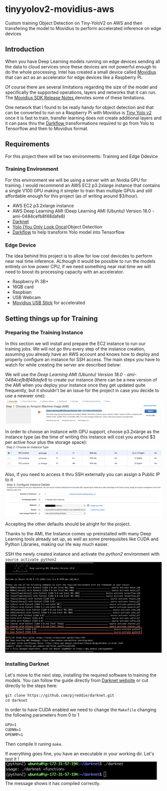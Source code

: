 # tinyyolov2-movidius-aws
Custom training Object Detection on Tiny-YoloV2 on AWS and then transfering the model to Movidius to perform accelerated inference on  edge devices

## Introduction

When you have Deep Learning models running on edge devices sending all the data to cloud services once these devices are not powerful enough to do the whole processing. Intel has created a small device called <a href="https://www.movidius.com/"> Movidius </a> that can act as an accelerator for edge devices like a Raspberry Pi.

Of course there are several limitations regarding the size of the model and specifically the supported operations, layers and networks that it can run. The <a href="https://movidius.github.io/ncsdk/release_notes.html"> Movidius SDK Release Notes </a> denotes some of these limitations.  

One network that I found to be really handy for object detection and that can be converted to run on a Raspberry Pi with Movidus is <a href="https://pjreddie.com/darknet/yolo/"> Tiny Yolo v2 </a> once it is fast to train, transfer learning does not create additional layers and it can pass thru the <a href="https://github.com/thtrieu/darkflow"> Darkflow  </a> transformations required to go from Yolo to Tensorflow and then to Movidius format. 

## Requirements

For this project there will be two environments: Training and Edge Ddevice

### Training Environment 
For this environment we will be using a server with an Nvidia GPU for training. 
I would recommend an AWS EC2 p3.2xlarge instance that contains a single V100 GPU making it simpler to train than multiple GPUs and still affordable enough for this project (as of writing around $3/hour). 

* AWS EC2 p3.2xlarge instance 
* AWS Deep Learning AMI (Deep Learning AMI (Ubuntu) Version 18.0 - ami-0484cefb8f48dafe8) 
* [Darknet](https://pjreddie.com/darknet/)
* [Yolo (You Only Look Once)](https://pjreddie.com/darknet/yolov2/)Object Detection 
* [Darkflow](https://github.com/thtrieu/darkflow) to help transform Yolo model into Tensorflow

### Edge Device 
The idea behind this project is to allow for low cost devicdes to perform near real time inference. ALthough it would be possible to run the models entirely on low power CPU, if we need something near real time we will need to boost its processing capacity with an accelerator. 

* Raspberry Pi 3B+ 
* 16GB card 
* Raspbian 
* USB Webcam 
* [Movidius USB Stick](https://www.movidius.com/) for accelerated

## Setting things up for Training

### Preparing the Training Instance 

In this section we will install and prepare the EC2 instance to run our training jobs. We will not go thru every step of the instance creation, assuming you already have an AWS account and knows how to deploy and properly configure an instance for SSH access. The main steps you have to watch for while creating the server are described below: 

We will use the *Deep Learning AMI (Ubuntu) Version 18.0 - ami-0484cefb8f48dafe8* to create our instance (there can be a new version of the AMI when you deploy your instance once they get updated quite frequently, but it shouldn't be an issue for the project in case you decide to use a newwer one):
![EC2 AMI](images/ami1.png)

In order to choose an instance with GPU support, choose p3.2xlarge as the instance type (as the time of writing this instance will cost you around $3 per active hour plus the storage space):
![EC2 instance](images/ami2.png)

Also, if you need to access it thru SSH externally you can assign a Public IP to it
![EC2 Public IP](images/ami3.png)

Accepting the other defaults should be alright for the project. 

Thanks to the AMI, the Instance comes up preinstalled with many Deep Learning tools already set up, as well as some prerequisites like CUDA and Python Libraries, making our life way much easier. 

SSH the newly created instance and activate the *python2* environment with `source activate python2`
![source activate python2](images/ami4.png)

### Installing Darknet

Let's move to the next step, installing the required software to training the models. You can follow the guide directly from [Darknet website](https://pjreddie.com/darknet/install/) or cut directly to the steps here: 
````
git clone https://github.com/pjreddie/darknet.git
cd darknet
````
In order to have CUDA enabled we need to change the ````Makefile```` changing the following parameters from 0 to 1 
````
GPU=1
CUDNN=1
OPENMP=1
````
Then compile it runing ````make````.  

If everything goes fine, you have an executable in your working dir. Let's test it ! 
![test run](images/darknet1.png)  
The message shows it has compiled correctly. 




